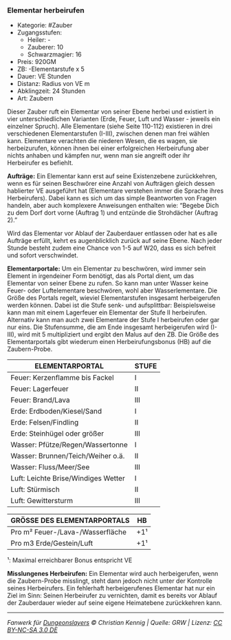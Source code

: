 ### Elementar herbeirufen

- Kategorie: #Zauber
- Zugangsstufen:
  - Heiler: -
  - Zauberer: 10
  - Schwarzmagier: 16
- Preis: 920GM
- ZB: -Elementarstufe x 5
- Dauer: VE Stunden
- Distanz: Radius von VE m
- Abklingzeit: 24 Stunden
- Art: Zaubern

Dieser Zauber ruft ein Elementar von seiner Ebene herbei und existiert in vier unterschiedlichen Varianten (Erde, Feuer, Luft und Wasser - jeweils ein einzelner Spruch). Alle Elementare (siehe Seite 110-112) existieren in drei verschiedenen Elementarstufen (I-III), zwischen denen man frei wählen kann. Elementare verachten die niederen Wesen, die es wagen, sie herbeizurufen, können ihnen bei einer erfolgreichen Herbeirufung aber nichts anhaben und kämpfen nur, wenn man sie angreift oder ihr Herbeirufer es befiehlt.

**Aufträge:** Ein Elementar kann erst auf seine Existenzebene zurückkehren, wenn es für seinen Beschwörer eine Anzahl von Aufträgen gleich dessen hablierter VE ausgeführt hat (Elementare verstehen immer die Sprache ihres Herbeirufers). Dabei kann es sich um das simple Beantworten von Fragen handeln, aber auch komplexere Anweisungen enthalten wie: “Begebe Dich zu dem Dorf dort vorne (Auftrag 1) und entzünde die Strohdächer (Auftrag 2).”

Wird das Elementar vor Ablauf der Zauberdauer entlassen oder hat es alle Aufträge erfüllt, kehrt es augenblicklich zurück auf seine Ebene. Nach jeder Stunde besteht zudem eine Chance von 1-5 auf W20, dass es sich befreit und sofort verschwindet.

**Elementarportale:** Um ein Elementar zu beschwören, wird immer sein Element in irgendeiner Form benötigt, das als Portal dient, um das Elementar von seiner Ebene zu rufen. So kann man unter Wasser keine Feuer- oder Luftelementare beschwören, wohl aber Wasserlementare. Die Größe des Portals regelt, wieviel Elementarstufen insgesamt herbeigerufen werden können. Dabei ist die Stufe senk- und aufsplittbar: Beispielsweise kann man mit einem Lagerfeuer ein Elementar der Stufe II herbeirufen. Alternativ kann man auch zwei Elementare der Stufe I herbeirufen oder gar nur eins. Die Stufensumme, die am Ende insgesamt herbeigerufen wird (I-III), wird mit 5 multipliziert und ergibt den Malus auf den ZB. Die Größe des Elementarportals gibt wiederum einen Herbeirufungsbonus (HB) auf die Zaubern-Probe.

| ELEMENTARPORTAL                     | STUFE |
| ----------------------------------- | ----- |
| Feuer: Kerzenflamme bis Fackel      | I     |
| Feuer: Lagerfeuer                   | II    |
| Feuer: Brand/Lava                   | III   |
| Erde: Erdboden/Kiesel/Sand          | I     |
| Erde: Felsen/Findling               | II    |
| Erde: Steinhügel oder größer        | III   |
| Wasser: Pfütze/Regen/Wassertonne    | I     |
| Wasser: Brunnen/Teich/Weiher o.ä.   | II    |
| Wasser: Fluss/Meer/See              | III   |
| Luft: Leichte Brise/Windiges Wetter | I     |
| Luft: Stürmisch                     | II    |
| Luft: Gewittersturm                 | III   |

| GRÖSSE DES ELEMENTARPORTALS      | HB  |
| -------------------------------- | --- |
| Pro m² Feuer-/Lava-/Wasserfläche | +1¹ |
| Pro m3 Erde/Gestein/Luft         | +1¹ |

¹: Maximal erreichbarer Bonus entspricht VE

**Misslungenes Herbeirufen:** Ein Elementar wird auch herbeigerufen, wenn die Zaubern-Probe misslingt, steht dann jedoch nicht unter der Kontrolle seines Herbeirufers. Ein fehlerhaft herbeigerufenes Elementar hat nur ein Ziel im Sinn: Seinen Herbeirufer zu vernichten, damit es bereits vor Ablauf der Zauberdauer wieder auf seine eigene Heimatebene zurückkehren kann.

---

_Fanwerk für [Dungeonslayers](https://www.dungeonslayers.net/) © Christian Kennig | Quelle: GRW | Lizenz: [CC BY-NC-SA 3.0 DE](https://creativecommons.org/licenses/by-nc-sa/3.0/de/)_
